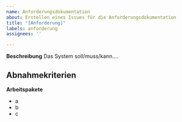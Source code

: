 ```yaml
---
name: Anforderungsdokumentation
about: Erstellen eines Issues für die Anforderungsdokumentation
title: "[Anforderung]"
labels: anforderung
assignees: ''

---
```


**Beschreibung**
Das System soll/muss/kann....

**Abnahmekriterien**
-

**Arbeitspakete**
- a
- b
- c
